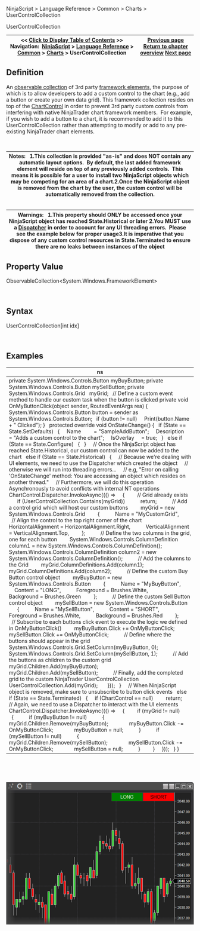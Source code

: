 ﻿


NinjaScript \> Language Reference \> Common \> Charts \> UserControlCollection






















UserControlCollection







| \<\< [Click to Display Table of Contents](usercontrolcollection.md) \>\> **Navigation:**     [NinjaScript](ninjascript-1.md) \> [Language Reference](language_reference_wip-1.md) \> [Common](common-1.md) \> [Charts](chart-1.md) \> UserControlCollection | [Previous page](stroke_class-1.md) [Return to chapter overview](chart-1.md) [Next page](drawing-1.md) |
| --- | --- |











## Definition


An [observable collection](https://msdn.microsoft.com/en-us/library/ms668604(v=vs.110).aspx) of 3rd party [framework elements](https://msdn.microsoft.com/en-us/library/system.windows.frameworkelement(v=vs.110).aspx), the purpose of which is to allow developers to add a custom control to the chart (e.g., add a button or create your own data grid). This framework collection resides on top of the [ChartControl](chartcontrol-1.md) in order to prevent 3rd party custom controls from interfering with native NinjaTrader chart framework members.  For example, if you wish to add a button to a chart, it is recommended to add it to this UserControlCollection rather than attempting to modify or add to any pre\-existing NinjaTrader chart elements.  


 




| Notes:   1\.This collection is provided "as\-is" and does NOT contain any automatic layout options.  By default, the last added framework element will reside on top of any previously added controls.  This means it is possible for a user to install two NinjaScript objects which may be competing for an area of a chart.2\.Once the NinjaScript object is removed from the chart by the user, the custom control will be automatically removed from the collection. |
| --- |



## 


## 




| Warnings:   1\.This property should ONLY be accessed once your NinjaScript object has reached State.Historical or later 2\.You MUST use a [Dispatcher](https://msdn.microsoft.com/en-us/library/system.windows.threading.dispatcher(v=vs.110).aspx) in order to account for any UI threading errors.  Please see the example below for proper usage3\.It is imperative that you dispose of any custom control resources in State.Terminated to ensure there are no leaks between instances of the object |
| --- |



## 


## Property Value


ObservableCollection\<System.Windows.FrameworkElement\>


 


## Syntax


UserControlCollection\[int idx]


 


## Examples




| ns |
| --- |
| private System.Windows.Controls.Button myBuyButton; private System.Windows.Controls.Button mySellButton; private System.Windows.Controls.Grid   myGrid;   // Define a custom event method to handle our custom task when the button is clicked private void OnMyButtonClick(object sender, RoutedEventArgs rea) {    System.Windows.Controls.Button button \= sender as System.Windows.Controls.Button;    if (button !\= null)      Print(button.Name \+ " Clicked"); }   protected override void OnStateChange() {    if (State \=\= State.SetDefaults)    {      Name         \= "SampleAddButton";      Description   \= "Adds a custom control to the chart";      IsOverlay     \= true;    }    else if (State \=\= State.Configure)    {    }      // Once the NinjaScript object has reached State.Historical, our custom control can now be added to the chart    else if (State \=\= State.Historical)    {      // Because we're dealing with UI elements, we need to use the Dispatcher which created the object      // otherwise we will run into threading errors...      // e.g, "Error on calling 'OnStateChange' method: You are accessing an object which resides on another thread."      // Furthermore, we will do this operation Asynchronously to avoid conflicts with internal NT operations      ChartControl.Dispatcher.InvokeAsync((() \=\>      {          // Grid already exists          if (UserControlCollection.Contains(myGrid))            return;            // Add a control grid which will host our custom buttons          myGrid \= new System.Windows.Controls.Grid          {            Name \= "MyCustomGrid",            // Align the control to the top right corner of the chart            HorizontalAlignment \= HorizontalAlignment.Right,            VerticalAlignment \= VerticalAlignment.Top,          };            // Define the two columns in the grid, one for each button          System.Windows.Controls.ColumnDefinition column1 \= new System.Windows.Controls.ColumnDefinition();          System.Windows.Controls.ColumnDefinition column2 \= new System.Windows.Controls.ColumnDefinition();            // Add the columns to the Grid          myGrid.ColumnDefinitions.Add(column1\);          myGrid.ColumnDefinitions.Add(column2\);            // Define the custom Buy Button control object          myBuyButton \= new System.Windows.Controls.Button          {            Name \= "MyBuyButton",            Content \= "LONG",            Foreground \= Brushes.White,            Background \= Brushes.Green          };            // Define the custom Sell Button control object          mySellButton \= new System.Windows.Controls.Button          {            Name \= "MySellButton",            Content \= "SHORT",            Foreground \= Brushes.White,            Background \= Brushes.Red          };            // Subscribe to each buttons click event to execute the logic we defined in OnMyButtonClick()          myBuyButton.Click \+\= OnMyButtonClick;          mySellButton.Click \+\= OnMyButtonClick;            // Define where the buttons should appear in the grid          System.Windows.Controls.Grid.SetColumn(myBuyButton, 0);          System.Windows.Controls.Grid.SetColumn(mySellButton, 1);            // Add the buttons as children to the custom grid          myGrid.Children.Add(myBuyButton);          myGrid.Children.Add(mySellButton);            // Finally, add the completed grid to the custom NinjaTrader UserControlCollection          UserControlCollection.Add(myGrid);        }));    }      // When NinjaScript object is removed, make sure to unsubscribe to button click events    else if (State \=\= State.Terminated)    {      if (ChartControl \=\= null)          return;        // Again, we need to use a Dispatcher to interact with the UI elements      ChartControl.Dispatcher.InvokeAsync((() \=\>      {          if (myGrid !\= null)          {            if (myBuyButton !\= null)            {                myGrid.Children.Remove(myBuyButton);                myBuyButton.Click \-\= OnMyButtonClick;                myBuyButton \= null;            }            if (mySellButton !\= null)            {                myGrid.Children.Remove(mySellButton);                mySellButton.Click \-\= OnMyButtonClick;                mySellButton \= null;            }          }      }));    } } |



 


 


![AddOnFrameWorkExample2](addonframeworkexample2.png)








